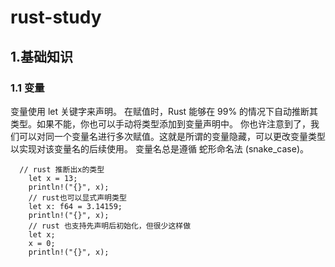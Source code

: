 # rust-study

## 1.基础知识
### 1.1 变量
变量使用 let 关键字来声明。
在赋值时，Rust 能够在 99% 的情况下自动推断其类型。如果不能，你也可以手动将类型添加到变量声明中。
你也许注意到了，我们可以对同一个变量名进行多次赋值。这就是所谓的变量隐藏，可以更改变量类型以实现对该变量名的后续使用。
变量名总是遵循 蛇形命名法 (snake_case)。
```
  // rust 推断出x的类型
    let x = 13;
    println!("{}", x);
    // rust也可以显式声明类型
    let x: f64 = 3.14159;
    println!("{}", x);
    // rust 也支持先声明后初始化，但很少这样做
    let x;
    x = 0;
    println!("{}", x);
```